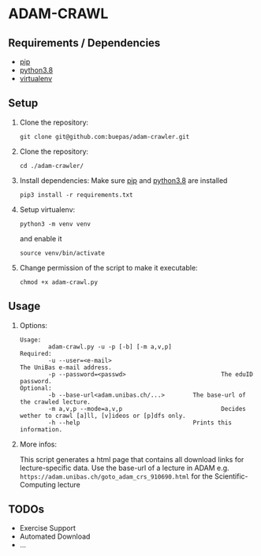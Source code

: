 # ADAM-CRAWL
## Requirements / Dependencies
- [pip](https://pypi.org/project/pip/)
- [python3.8](https://www.python.org/downloads/release/python-380/)
- [virtualenv](https://pypi.org/project/virtualenv/)
##  Setup
1. Clone the repository:

   `git clone git@github.com:buepas/adam-crawler.git`

2. Clone the repository:

   `cd ./adam-crawler/`

3. Install dependencies:
   Make sure [pip](https://pypi.org/project/pip/) and [python3.8](https://www.python.org/downloads/release/python-380/) are installed
   
   `pip3 install -r requirements.txt`

4. Setup virtualenv:

    `python3 -m venv venv`
    
    and enable it  
    
    `source venv/bin/activate`


5. Change permission of the script to make it executable:
   
   `chmod +x adam-crawl.py`

##  Usage
1. Options:
    ```
    Usage:
            adam-crawl.py -u -p [-b] [-m a,v,p]
    Required: 
            -u --user=<e-mail>                                       The UniBas e-mail address.
            -p --password=<passwd>                           The eduID password.
    Optional: 
            -b --base-url<adam.unibas.ch/...>        The base-url of the crawled lecture.
            -m a,v,p --mode=a,v,p                            Decides wether to crawl [a]ll, [v]ideos or [p]dfs only.
            -h --help                                Prints this information.
    ```
 2. More infos:
    
    This script generates a html page that contains all download links for lecture-specific data.
    Use the base-url of a lecture in ADAM e.g. `https://adam.unibas.ch/goto_adam_crs_910690.html` 
    for the Scientific-Computing lecture
    
## TODOs
- Exercise Support
- Automated Download
- ...